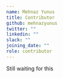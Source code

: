 ```yaml
---
name: Mehnaz Yunus
title: Contributor
github: mehnazyunus
twitter: ""
linkedin: ""
slack: ""
joining_date: ""
role: contributor
---
```


Still waiting for this
